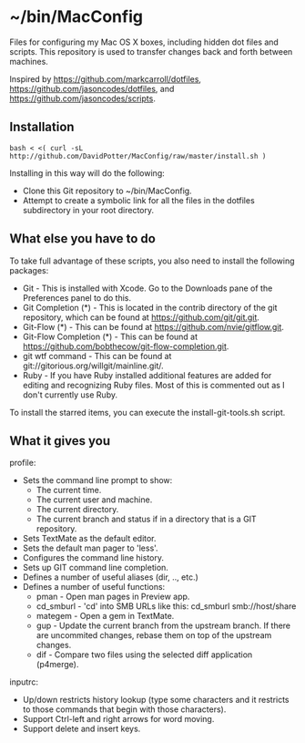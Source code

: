 # ~/bin/MacConfig

Files for configuring my Mac OS X boxes, including hidden dot files and scripts.  This repository is used to transfer changes back and forth between machines.

Inspired by https://github.com/markcarroll/dotfiles, https://github.com/jasoncodes/dotfiles, and https://github.com/jasoncodes/scripts.


## Installation
    bash < <( curl -sL http://github.com/DavidPotter/MacConfig/raw/master/install.sh )

Installing in this way will do the following:

* Clone this Git repository to ~/bin/MacConfig.
* Attempt to create a symbolic link for all the files in the dotfiles subdirectory in your root directory.

## What else you have to do

To take full advantage of these scripts, you also need to install the following packages:

* Git - This is installed with Xcode.  Go to the Downloads pane of the Preferences panel to do this.
* Git Completion (*) - This is located in the contrib directory of the git repository, which can be found at https://github.com/git/git.git.
* Git-Flow (*) - This can be found at https://github.com/nvie/gitflow.git.
* Git-Flow Completion (*) - This can be found at https://github.com/bobthecow/git-flow-completion.git.
* git wtf command - This can be found at git://gitorious.org/willgit/mainline.git/.
* Ruby - If you have Ruby installed additional features are added for editing and recognizing Ruby files.  Most of this is commented out as I don't currently use Ruby.

To install the starred items, you can execute the install-git-tools.sh script.

## What it gives you

profile:

* Sets the command line prompt to show:
  * The current time.
  * The current user and machine.
  * The current directory.
  * The current branch and status if in a directory that is a GIT repository.
* Sets TextMate as the default editor.
* Sets the default man pager to 'less'.
* Configures the command line history.
* Sets up GIT command line completion.
* Defines a number of useful aliases (dir, .., etc.)
* Defines a number of useful functions:
  * pman - Open man pages in Preview app.
  * cd_smburl - 'cd' into SMB URLs like this:  cd_smburl smb://host/share
  * mategem - Open a gem in TextMate.
  * gup - Update the current branch from the upstream branch. If there are uncommited changes, rebase them on top of the upstream changes.
  * dif - Compare two files using the selected diff application (p4merge).

inputrc:

* Up/down restricts history lookup (type some characters and it restricts to those commands that begin with those characters).
* Support Ctrl-left and right arrows for word moving.
* Support delete and insert keys.
